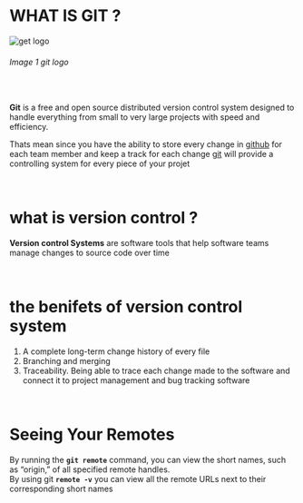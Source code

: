 # WHAT IS GIT ? #
![get logo](https://miro.medium.com/max/910/1*Wjxx83j-qyiNvFBy1yOA1w.jpeg)
###### Image 1 git logo ######

<br>


**Git**  is a free and open source distributed version control system designed to handle everything from small to very large projects with speed and efficiency.

Thats mean since you have the ability to store every change in [github](https://github.com) for each team member and keep a track for each change [git](https://git-scm.com) will provide a controlling system for every piece of your projet 

<br>

# what is version control ? #
**Version control Systems**  are software tools that help software teams manage changes to source code over time

<br>

# the benifets of version control system #
1. A complete long-term change history of every file
2. Branching and merging 
3. Traceability. Being able to trace each change made to the software and connect it to project management and bug tracking software


<br>

# Seeing Your Remotes #
By running the **`git remote`** command, you can view the short names, such as “origin,” of all specified remote handles.
<br>
By using git **`remote -v`** you can view all the remote URLs next to their corresponding short names
